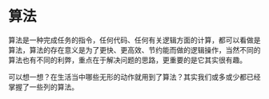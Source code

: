 # 算法

算法是一种完成任务的指令，任何代码、任何有关逻辑方面的计算，都可以看做是算法，算法的存在意义是为了更快、更高效、节约能而做的逻辑操作，当然不同的算法也有不同的利弊，重点在于解决问题的思路，更重要的是它其实很有趣。

可以想一想？在生活当中哪些无形的动作就用到了算法？其实我们或多或少都已经掌握了一些列的算法。

